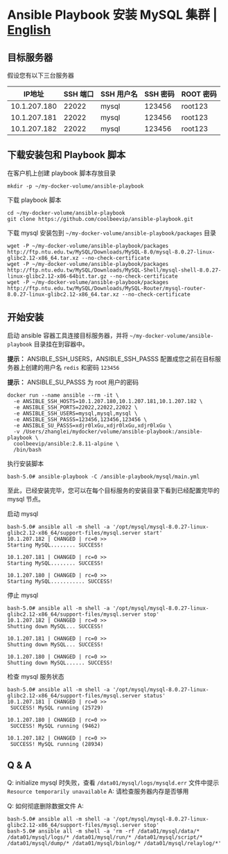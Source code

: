 # Ansible Playbook 安装 MySQL 集群 | [English](README.md)


## 目标服务器

假设您有以下三台服务器

| IP地址 | SSH 端口 | SSH 用户名 | SSH 密码 | ROOT 密码 |
| ---- | ---- | ---- | ---- | ---- |
| 10.1.207.180 | 22022 | mysql | 123456 | root123 |
| 10.1.207.181 | 22022 | mysql | 123456 | root123 |
| 10.1.207.182 | 22022 | mysql | 123456 | root123 |

## 下载安装包和 Playbook 脚本

在客户机上创建 playbook 脚本存放目录

```shell
mkdir -p ~/my-docker-volume/ansible-playbook
```

下载 playbook 脚本

```shell
cd ~/my-docker-volume/ansible-playbook
git clone https://github.com/coolbeevip/ansible-playbook.git
```

下载 mysql 安装包到 `~/my-docker-volume/ansible-playbook/packages` 目录

```shell
wget -P ~/my-docker-volume/ansible-playbook/packages http://ftp.ntu.edu.tw/MySQL/Downloads/MySQL-8.0/mysql-8.0.27-linux-glibc2.12-x86_64.tar.xz --no-check-certificate
wget -P ~/my-docker-volume/ansible-playbook/packages http://ftp.ntu.edu.tw/MySQL/Downloads/MySQL-Shell/mysql-shell-8.0.27-linux-glibc2.12-x86-64bit.tar.gz --no-check-certificate
wget -P ~/my-docker-volume/ansible-playbook/packages http://ftp.ntu.edu.tw/MySQL/Downloads/MySQL-Router/mysql-router-8.0.27-linux-glibc2.12-x86_64.tar.xz --no-check-certificate
```

## 开始安装

启动 ansible 容器工具连接目标服务器，并将 `~/my-docker-volume/ansible-playbook` 目录挂在到容器中。

**提示：** ANSIBLE_SSH_USERS，ANSIBLE_SSH_PASSS 配置成您之前在目标服务器上创建的用户名 `redis` 和密码 `123456`

**提示：** ANSIBLE_SU_PASSS 为 root 用户的密码

```shell
docker run --name ansible --rm -it \
  -e ANSIBLE_SSH_HOSTS=10.1.207.180,10.1.207.181,10.1.207.182 \
  -e ANSIBLE_SSH_PORTS=22022,22022,22022 \
  -e ANSIBLE_SSH_USERS=mysql,mysql,mysql \
  -e ANSIBLE_SSH_PASSS=123456,123456,123456 \
  -e ANSIBLE_SU_PASSS=xdjr0lxGu,xdjr0lxGu,xdjr0lxGu \
  -v /Users/zhanglei/mydocker/volume/ansible-playbook:/ansible-playbook \
  coolbeevip/ansible:2.8.11-alpine \
  /bin/bash  
```

执行安装脚本

```shell
bash-5.0# ansible-playbook -C /ansible-playbook/mysql/main.yml
```

至此，已经安装完毕，您可以在每个目标服务的安装目录下看到已经配置完毕的 mysql 节点。

启动 mysql

```shell
bash-5.0# ansible all -m shell -a '/opt/mysql/mysql-8.0.27-linux-glibc2.12-x86_64/support-files/mysql.server start'
10.1.207.182 | CHANGED | rc=0 >>
Starting MySQL........ SUCCESS!

10.1.207.181 | CHANGED | rc=0 >>
Starting MySQL........ SUCCESS!

10.1.207.180 | CHANGED | rc=0 >>
Starting MySQL........... SUCCESS!
```

停止 mysql

```shell
bash-5.0# ansible all -m shell -a '/opt/mysql/mysql-8.0.27-linux-glibc2.12-x86_64/support-files/mysql.server stop'
10.1.207.182 | CHANGED | rc=0 >>
Shutting down MySQL... SUCCESS!

10.1.207.181 | CHANGED | rc=0 >>
Shutting down MySQL... SUCCESS!

10.1.207.180 | CHANGED | rc=0 >>
Shutting down MySQL...... SUCCESS!
```

检查 mysql 服务状态

```shell
bash-5.0# ansible all -m shell -a '/opt/mysql/mysql-8.0.27-linux-glibc2.12-x86_64/support-files/mysql.server status'
10.1.207.181 | CHANGED | rc=0 >>
 SUCCESS! MySQL running (25729)

10.1.207.180 | CHANGED | rc=0 >>
 SUCCESS! MySQL running (9462)

10.1.207.182 | CHANGED | rc=0 >>
 SUCCESS! MySQL running (28934)
```

## Q & A

Q: initialize mysql 时失败，查看 `/data01/mysql/logs/mysqld.err` 文件中提示 `Resource temporarily unavailable`
A: 请检查服务器内存是否够用

Q: 如何彻底删除数据文件
A:

```shell
bash-5.0# ansible all -m shell -a '/opt/mysql/mysql-8.0.27-linux-glibc2.12-x86_64/support-files/mysql.server stop'
bash-5.0# ansible all -m shell -a 'rm -rf /data01/mysql/data/* /data01/mysql/logs/* /data01/mysql/run/* /data01/mysql/script/* /data01/mysql/dump/* /data01/mysql/binlog/* /data01/mysql/relaylog/*'
```
